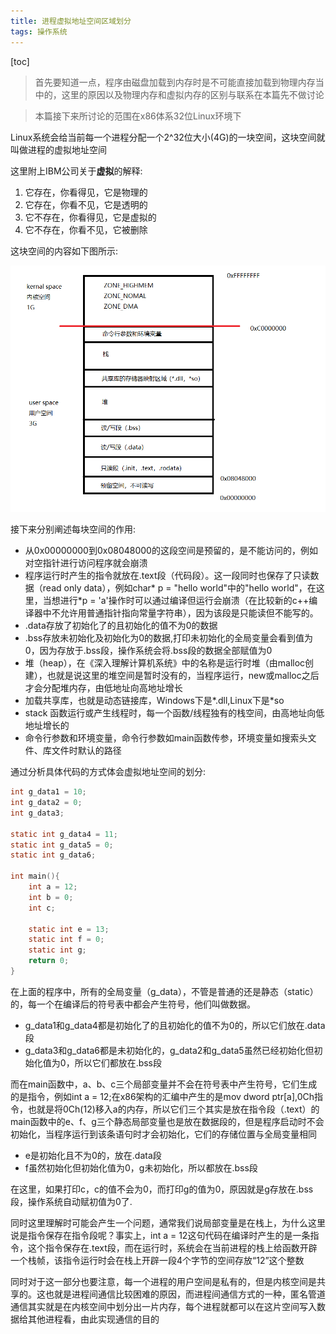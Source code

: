```yaml
---
title: 进程虚拟地址空间区域划分
tags: 操作系统
---
```


[toc]

> 首先要知道一点，程序由磁盘加载到内存时是不可能直接加载到物理内存当中的，这里的原因以及物理内存和虚拟内存的区别与联系在本篇先不做讨论

> 本篇接下来所讨论的范围在x86体系32位Linux环境下

Linux系统会给当前每一个进程分配一个2^32位大小(4G)的一块空间，这块空间就叫做进程的虚拟地址空间

这里附上IBM公司关于**虚拟**的解释:

1. 它存在，你看得见，它是物理的
2. 它存在，你看不见，它是透明的
3. 它不存在，你看得见，它是虚拟的
4. 它不存在，你看不见，它被删除

这块空间的内容如下图所示:

![内存空间](/img/内存空间.png)

接下来分别阐述每块空间的作用:

- 从0x00000000到0x08048000的这段空间是预留的，是不能访问的，例如对空指针进行访问程序就会崩溃
- 程序运行时产生的指令就放在.text段（代码段）。这一段同时也保存了只读数据（read only data），例如char* p = "hello world"中的"hello world"，在这里，当想进行*p = 'a'操作时可以通过编译但运行会崩溃（在比较新的c++编译器中不允许用普通指针指向常量字符串），因为该段是只能读但不能写的。
- .data存放了初始化了的且初始化的值不为0的数据
- .bss存放未初始化及初始化为0的数据,打印未初始化的全局变量会看到值为0，因为存放于.bss段，操作系统会将.bss段的数据全部赋值为0
- 堆（heap），在《深入理解计算机系统》中的名称是运行时堆（由malloc创建），也就是说这里的堆空间是暂时没有的，当程序运行，new或malloc之后才会分配堆内存，由低地址向高地址增长
- 加载共享库，也就是动态链接库，Windows下是*.dll,Linux下是*so
- stack 函数运行或产生线程时，每一个函数/线程独有的栈空间，由高地址向低地址增长的
- 命令行参数和环境变量，命令行参数如main函数传参，环境变量如搜索头文件、库文件时默认的路径

通过分析具体代码的方式体会虚拟地址空间的划分:

```c
int g_data1 = 10;
int g_data2 = 0;
int g_data3;

static int g_data4 = 11;
static int g_data5 = 0;
static int g_data6;

int main(){
    int a = 12;
    int b = 0;
    int c;

    static int e = 13;
    static int f = 0;
    static int g;
    return 0;
}
```

在上面的程序中，所有的全局变量（g_data），不管是普通的还是静态（static）的，每一个在编译后的符号表中都会产生符号，他们叫做数据。

- g_data1和g_data4都是初始化了的且初始化的值不为0的，所以它们放在.data段
- g_data3和g_data6都是未初始化的，g_data2和g_data5虽然已经初始化但初始化值为0，所以它们都放在.bss段

而在main函数中，a、b、c三个局部变量并不会在符号表中产生符号，它们生成的是指令，例如int a = 12;在x86架构的汇编中产生的是mov dword ptr[a],0Ch指令，也就是将0Ch(12)移入a的内存，所以它们三个其实是放在指令段（.text）的
main函数中的e、f、g三个静态局部变量也是放在数据段的，但是程序启动时不会初始化，当程序运行到该条语句时才会初始化，它们的存储位置与全局变量相同

- e是初始化且不为0的，放在.data段
- f虽然初始化但初始化值为0，g未初始化，所以都放在.bss段

在这里，如果打印c，c的值不会为0，而打印g的值为0，原因就是g存放在.bss段，操作系统自动赋初值为0了.

同时这里理解时可能会产生一个问题，通常我们说局部变量是在栈上，为什么这里说是指令保存在指令段呢？事实上，int a = 12这句代码在编译时产生的是一条指令，这个指令保存在.text段，而在运行时，系统会在当前进程的栈上给函数开辟一个栈帧，该指令运行时会在栈上开辟一段4个字节的空间存放“12”这个整数

同时对于这一部分也要注意，每一个进程的用户空间是私有的，但是内核空间是共享的。这也就是进程间通信比较困难的原因，而进程间通信方式的一种，匿名管道通信其实就是在内核空间中划分出一片内存，每个进程就都可以在这片空间写入数据给其他进程看，由此实现通信的目的